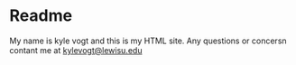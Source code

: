 # Readme
My name is kyle vogt and this is my HTML site. Any questions or concersn contant me at kylevogt@lewisu.edu
